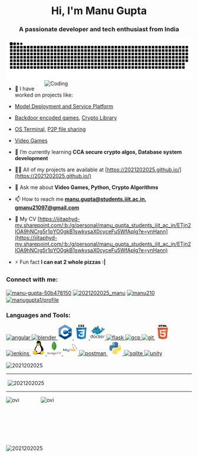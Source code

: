 <h1 align="center">Hi, I'm Manu Gupta</h1>
<h3 align="center">A passionate developer and tech enthusiast from India</h3>

<div align="center">
  <a href="https://1999azzar.github.io/1999AZZAR/">
  <img  src="https://github.com/1999AZZAR/1999AZZAR/blob/main/resources/img/grid-snake.svg"
       alt="snake" /></a>
</div>

<img align="right" alt="Coding" width="400" src="https://media.giphy.com/media/13HgwGsXF0aiGY/giphy.gif">

- 🔭 I have worked on projects like:
-  [Model Deployment and Service Platform](https://github.com/2021202025?tab=repositories)
-  [Backdoor encoded games](https://github.com/2021202025?tab=repositories), [Crypto Library](https://github.com/2021202025?tab=repositories)
-  [OS Terminal](https://github.com/2021202025?tab=repositories), [P2P file sharing](https://github.com/2021202025?tab=repositories)
-  [Video Games](https://github.com/2021202025?tab=repositories)

- 🌱 I’m currently learning **CCA secure crypto algos, Database system development**

- 👨‍💻 All of my projects are available at [https://2021202025.github.io/](https://2021202025.github.io/)

- 💬 Ask me about **Video Games, Python, Crypto Algorithms**

- 📫 How to reach me **manu.gupta@students.iiit.ac.in, gmanu21097@gmail.com**

- 📄 My CV [https://iiitaphyd-my.sharepoint.com/:b:/g/personal/manu_gupta_students_iiit_ac_in/ETjn2IOA9hNCrg5r1qYO0gkB1swkysaX0cyceFu5WfAplg?e=ynHann](https://iiitaphyd-my.sharepoint.com/:b:/g/personal/manu_gupta_students_iiit_ac_in/ETjn2IOA9hNCrg5r1qYO0gkB1swkysaX0cyceFu5WfAplg?e=ynHann)

- ⚡ Fun fact **I can eat 2 whole pizzas :|**

<h3 align="left">Connect with me:</h3>
<p align="left">
<a href="https://linkedin.com/in/manu-gupta-50b478150" target="blank"><img align="center" src="https://raw.githubusercontent.com/rahuldkjain/github-profile-readme-generator/master/src/images/icons/Social/linked-in-alt.svg" alt="manu-gupta-50b478150" height="30" width="40" /></a>
<a href="https://www.hackerrank.com/2021202025_manu" target="blank"><img align="center" src="https://raw.githubusercontent.com/rahuldkjain/github-profile-readme-generator/master/src/images/icons/Social/hackerrank.svg" alt="2021202025_manu" height="30" width="40" /></a>
<a href="https://www.leetcode.com/manu210" target="blank"><img align="center" src="https://raw.githubusercontent.com/rahuldkjain/github-profile-readme-generator/master/src/images/icons/Social/leet-code.svg" alt="manu210" height="30" width="40" /></a>
<a href="https://auth.geeksforgeeks.org/user/manugupta1/profile" target="blank"><img align="center" src="https://raw.githubusercontent.com/rahuldkjain/github-profile-readme-generator/master/src/images/icons/Social/geeks-for-geeks.svg" alt="manugupta1/profile" height="30" width="40" /></a>
</p>

<h3 align="left">Languages and Tools:</h3>
<p align="left"> <a href="https://angular.io" target="_blank" rel="noreferrer"> <img src="https://angular.io/assets/images/logos/angular/angular.svg" alt="angular" width="40" height="40"/> </a> <a href="https://www.blender.org/" target="_blank" rel="noreferrer"> <img src="https://download.blender.org/branding/community/blender_community_badge_white.svg" alt="blender" width="40" height="40"/> </a> <a href="https://www.w3schools.com/cpp/" target="_blank" rel="noreferrer"> <img src="https://raw.githubusercontent.com/devicons/devicon/master/icons/cplusplus/cplusplus-original.svg" alt="cplusplus" width="40" height="40"/> </a> <a href="https://www.w3schools.com/css/" target="_blank" rel="noreferrer"> <img src="https://raw.githubusercontent.com/devicons/devicon/master/icons/css3/css3-original-wordmark.svg" alt="css3" width="40" height="40"/> </a> <a href="https://www.docker.com/" target="_blank" rel="noreferrer"> <img src="https://raw.githubusercontent.com/devicons/devicon/master/icons/docker/docker-original-wordmark.svg" alt="docker" width="40" height="40"/> </a> <a href="https://flask.palletsprojects.com/" target="_blank" rel="noreferrer"> <img src="https://www.vectorlogo.zone/logos/pocoo_flask/pocoo_flask-icon.svg" alt="flask" width="40" height="40"/> </a> <a href="https://cloud.google.com" target="_blank" rel="noreferrer"> <img src="https://www.vectorlogo.zone/logos/google_cloud/google_cloud-icon.svg" alt="gcp" width="40" height="40"/> </a> <a href="https://git-scm.com/" target="_blank" rel="noreferrer"> <img src="https://www.vectorlogo.zone/logos/git-scm/git-scm-icon.svg" alt="git" width="40" height="40"/> </a> <a href="https://www.w3.org/html/" target="_blank" rel="noreferrer"> <img src="https://raw.githubusercontent.com/devicons/devicon/master/icons/html5/html5-original-wordmark.svg" alt="html5" width="40" height="40"/> </a> <a href="https://www.jenkins.io" target="_blank" rel="noreferrer"> <img src="https://www.vectorlogo.zone/logos/jenkins/jenkins-icon.svg" alt="jenkins" width="40" height="40"/> </a> <a href="https://www.linux.org/" target="_blank" rel="noreferrer"> <img src="https://raw.githubusercontent.com/devicons/devicon/master/icons/linux/linux-original.svg" alt="linux" width="40" height="40"/> </a> <a href="https://www.mongodb.com/" target="_blank" rel="noreferrer"> <img src="https://raw.githubusercontent.com/devicons/devicon/master/icons/mongodb/mongodb-original-wordmark.svg" alt="mongodb" width="40" height="40"/> </a> <a href="https://www.mysql.com/" target="_blank" rel="noreferrer"> <img src="https://raw.githubusercontent.com/devicons/devicon/master/icons/mysql/mysql-original-wordmark.svg" alt="mysql" width="40" height="40"/> </a> <a href="https://postman.com" target="_blank" rel="noreferrer"> <img src="https://www.vectorlogo.zone/logos/getpostman/getpostman-icon.svg" alt="postman" width="40" height="40"/> </a> <a href="https://www.python.org" target="_blank" rel="noreferrer"> <img src="https://raw.githubusercontent.com/devicons/devicon/master/icons/python/python-original.svg" alt="python" width="40" height="40"/> </a> <a href="https://www.sqlite.org/" target="_blank" rel="noreferrer"> <img src="https://www.vectorlogo.zone/logos/sqlite/sqlite-icon.svg" alt="sqlite" width="40" height="40"/> </a> <a href="https://unity.com/" target="_blank" rel="noreferrer"> <img src="https://www.vectorlogo.zone/logos/unity3d/unity3d-icon.svg" alt="unity" width="40" height="40"/> </a> </p>

<p><img align="center" src="https://github-readme-stats.vercel.app/api/top-langs?username=2021202025&show_icons=true&locale=en&layout=compact" alt="2021202025" /></p>
<hr>
<p>&nbsp;<img align="center" src="https://github-readme-stats.vercel.app/api?username=2021202025&show_icons=true&locale=en" alt="2021202025" /></p>
<hr>
<p><img align="left" src="https://github-readme-stats.vercel.app/api/top-langs?username=2021202025&show_icons=true&locale=en&layout=compact&theme=chartreuse-dark" alt="ovi" /></p>
<p>&nbsp;<img align="right" src="https://github-readme-stats.vercel.app/api?username=2021202025&show_icons=true&locale=en&theme=chartreuse-dark" alt="ovi" width="410" /></p>
<br><br><br><br><br>
<p><img align="center" src="https://github-readme-streak-stats.herokuapp.com/?user=2021202025&" alt="2021202025" /></p>
